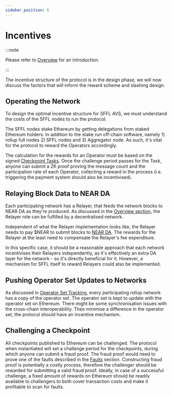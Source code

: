 ```yaml
---
sidebar_position: 6
---
```


# Incentives

:::note

Please refer to [Overview](./overview.md) for an introduction.

:::

The incentive structure of the protocol is in the design phase, we will now
discuss the factors that will inform the reward scheme and slashing design.

## Operating the Network

To design the optimal incentive structure for SFFL AVS, we must understand the
costs of the SFFL nodes to run the protocol.

The SFFL nodes stake Ethereum by getting delegations from staked Ethereum
holders. In addition to the stake run off-chain software, namely 1) rollup full
nodes 2) SFFL nodes and 3) Aggregator node. As such, it's vital for the
protocol to reward the Operators accordingly.

The calculation for the rewards for an Operator must be based on the signed
[Checkpoint Tasks](./messaging_and_checkpoints.md). Once the challenge
period passes for the _Task_, anyone can submit a ZK proof proving the message
count and the participation rate of each Operator, collecting a reward in the
process (i.e. triggering the payment system should also be incentivised).

## Relaying Block Data to NEAR DA

Each participating network has a Relayer, that feeds the network blocks to NEAR
DA as they're produced. As discussed in the
[Overview section](./overview.md#near-data-posting),
the Relayer role can be fulfilled by a decentralised network.

Independent of what the Relayer implementation looks like, the Relayer needs to
pay $NEAR to submit blocks to
[NEAR DA](https://github.com/near/rollup-data-availability). The rewards for the
Relayer at the least need to compensate the Relayer's fee expenditure.

In this specific case, it should be a reasonable approach that each network
incentivises their Relayers independently, as it's effectively an extra DA
layer for the network - so it's directly beneficial for it. However, a
mechanism for SFFL itself to reward Relayers could also be implemented.

## Pushing Operator Set Updates to Networks

As discussed in [Operator Set Tracking](./operator_set_tracking.md), every
participating rollup network has a copy of the operator set. The operator set
is kept to update with the operator set on Ethereum. There might be some
synchronisation issues with the cross-chain interoperability. Theo minimise a
difference in the operator set, the protocol should have an incentive mechanism.

## Challenging a Checkpoint

All checkpoints published to Ethereum can be challenged. The protocol when
instantiated will set a challenge period for the checkpoints, during which
anyone can submit a fraud proof. The fraud proof would need to prove one of the
faults described in the [Faults](./faults.md) section. Constructing fraud proof
is potentially a costly process, therefore the challenger should be rewarded
for submitting a valid fraud proof. Ideally, in case of a successful challenge,
a fixed amount of rewards on Ethereum should be readily available to
challengers to both cover transaction costs and make it profitable to scan for
faults.
